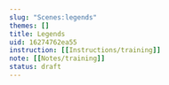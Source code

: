 ```yaml
---
slug: "Scenes:legends"
themes: []
title: Legends
uid: 16274762ea55
instruction: [[Instructions/training]]
note: [[Notes/training]]
status: draft
---
```

